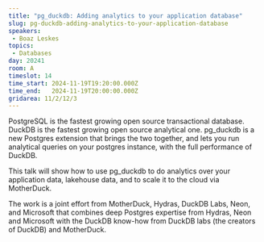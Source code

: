 ```yaml
---
title: "pg_duckdb: Adding analytics to your application database"
slug: pg-duckdb-adding-analytics-to-your-application-database
speakers:
 - Boaz Leskes
topics:
 - Databases
day: 20241
room: A
timeslot: 14
time_start: 2024-11-19T19:20:00.000Z
time_end:   2024-11-19T20:00:00.000Z
gridarea: 11/2/12/3
---
```


PostgreSQL is the fastest growing open source transactional database. DuckDB is the fastest growing open source analytical one. pg_duckdb is a new Postgres extension that brings the two together, and lets you run analytical queries on your postgres instance, with the full performance of DuckDB. 
 
This talk will show how to use pg_duckdb to do analytics over your application data, lakehouse data, and to scale it to the cloud via MotherDuck.
 
The work is a joint effort from MotherDuck, Hydras, DuckDB Labs, Neon, and Microsoft that combines deep Postgres expertise from Hydras, Neon and Microsoft with the DuckDB know-how from DuckDB labs (the creators of DuckDB) and MotherDuck.